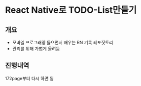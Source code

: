 # React Native로 TODO-List만들기
## 개요
- 모바일 프로그래밍 들으면서 배우는 RN 기록 레포짓토리
- 관리를 위해 가볍게 올려둠

## 진행내역
172page부터 다시 하면 됨
